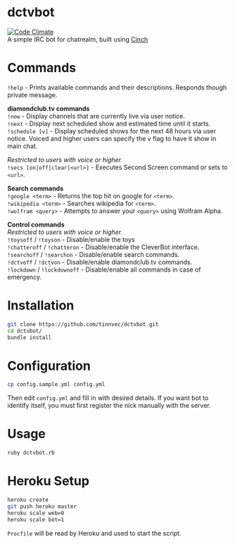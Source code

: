 # dctvbot
[![Code Climate](https://codeclimate.com/github/tinnvec/dctvbot/badges/gpa.svg)](https://codeclimate.com/github/tinnvec/dctvbot)  
A simple IRC bot for chatrealm, built using [Cinch](https://github.com/cinchrb/cinch)  

# Commands
`!help` - Prints available commands and their descriptions. Responds though private message.

**diamondclub.tv commands**  
`!now` - Display channels that are currently live via user notice.  
`!next` - Display next scheduled show and estimated time until it starts.  
`!schedule [v]` - Display scheduled shows for the next 48 hours via user notice. Voiced and higher users can specify the v flag to have it show in main chat.  

_Restricted to users with voice or higher._  
`!secs [on|off|clear|<url>]` - Executes Second Screen command or sets to `<url>`.  

**Search commands**  
`!google <term>` - Returns the top hit on google for `<term>`.  
`!wikipedia <term>` - Searches wikipedia for `<term>`.  
`!wolfram <query>` - Attempts to answer your `<query>` using Wolfram Alpha.  

**Control commands**  
_Restricted to users with voice or higher._  
`!toysoff` / `!toyson` - Disable/enable the toys  
`!chatteroff` / `!chatteron` - Disable/enable the CleverBot interface.  
`!searchoff` / `!searchon` - Disable/enable search commands.  
`!dctvoff` / `!dctvon` - Disable/enable diamondclub.tv commands.  
`!lockdown` / `!lockdownoff` - Disable/enable all commands in case of emergency.  

# Installation
```bash
git clone https://github.com/tinnvec/dctvbot.git
cd dctvbot/
bundle install
```

# Configuration
```bash
cp config.sample.yml config.yml
```
Then edit `config.yml` and fill in with desired details. If you want bot to identify itself, you must first register the nick manually with the server.  

# Usage
```bash
ruby dctvbot.rb
```

# Heroku Setup
```bash
heroku create
git push heroku master
heroku scale web=0
heroku scale bot=1
```
`Procfile` will be read by Heroku and used to start the script.
